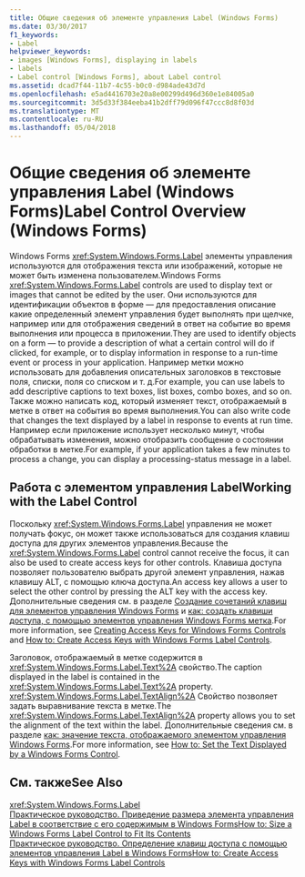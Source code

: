 ```yaml
---
title: Общие сведения об элементе управления Label (Windows Forms)
ms.date: 03/30/2017
f1_keywords:
- Label
helpviewer_keywords:
- images [Windows Forms], displaying in labels
- labels
- Label control [Windows Forms], about Label control
ms.assetid: dcad7f44-11b7-4c55-b0c0-d984ade43d7d
ms.openlocfilehash: e5ad4416703e20a8e00299d496d360e1e84005a0
ms.sourcegitcommit: 3d5d33f384eeba41b2dff79d096f47ccc8d8f03d
ms.translationtype: MT
ms.contentlocale: ru-RU
ms.lasthandoff: 05/04/2018
---
```

# <a name="label-control-overview-windows-forms"></a><span data-ttu-id="21dc9-102">Общие сведения об элементе управления Label (Windows Forms)</span><span class="sxs-lookup"><span data-stu-id="21dc9-102">Label Control Overview (Windows Forms)</span></span>
<span data-ttu-id="21dc9-103">Windows Forms <xref:System.Windows.Forms.Label> элементы управления используются для отображения текста или изображений, которые не может быть изменена пользователем.</span><span class="sxs-lookup"><span data-stu-id="21dc9-103">Windows Forms <xref:System.Windows.Forms.Label> controls are used to display text or images that cannot be edited by the user.</span></span> <span data-ttu-id="21dc9-104">Они используются для идентификации объектов в форме — для предоставления описание какие определенный элемент управления будет выполнять при щелчке, например или для отображения сведений в ответ на событие во время выполнения или процесса в приложении.</span><span class="sxs-lookup"><span data-stu-id="21dc9-104">They are used to identify objects on a form — to provide a description of what a certain control will do if clicked, for example, or to display information in response to a run-time event or process in your application.</span></span> <span data-ttu-id="21dc9-105">Например метки можно использовать для добавления описательных заголовков в текстовые поля, списки, поля со списком и т. д.</span><span class="sxs-lookup"><span data-stu-id="21dc9-105">For example, you can use labels to add descriptive captions to text boxes, list boxes, combo boxes, and so on.</span></span> <span data-ttu-id="21dc9-106">Также можно написать код, который изменяет текст, отображаемый в метке в ответ на события во время выполнения.</span><span class="sxs-lookup"><span data-stu-id="21dc9-106">You can also write code that changes the text displayed by a label in response to events at run time.</span></span> <span data-ttu-id="21dc9-107">Например если приложение использует несколько минут, чтобы обрабатывать изменения, можно отобразить сообщение о состоянии обработки в метке.</span><span class="sxs-lookup"><span data-stu-id="21dc9-107">For example, if your application takes a few minutes to process a change, you can display a processing-status message in a label.</span></span>  
  
## <a name="working-with-the-label-control"></a><span data-ttu-id="21dc9-108">Работа с элементом управления Label</span><span class="sxs-lookup"><span data-stu-id="21dc9-108">Working with the Label Control</span></span>  
 <span data-ttu-id="21dc9-109">Поскольку <xref:System.Windows.Forms.Label> управления не может получать фокус, он может также использоваться для создания клавиш доступа для других элементов управления.</span><span class="sxs-lookup"><span data-stu-id="21dc9-109">Because the <xref:System.Windows.Forms.Label> control cannot receive the focus, it can also be used to create access keys for other controls.</span></span> <span data-ttu-id="21dc9-110">Клавиша доступа позволяет пользователю выбрать другой элемент управления, нажав клавишу ALT, с помощью ключа доступа.</span><span class="sxs-lookup"><span data-stu-id="21dc9-110">An access key allows a user to select the other control by pressing the ALT key with the access key.</span></span> <span data-ttu-id="21dc9-111">Дополнительные сведения см. в разделе [Создание сочетаний клавиш для элементов управления Windows Forms](../../../../docs/framework/winforms/controls/how-to-create-access-keys-for-windows-forms-controls.md) и [как: создать клавиши доступа, с помощью элементов управления Windows Forms метка](../../../../docs/framework/winforms/controls/how-to-create-access-keys-with-windows-forms-label-controls.md).</span><span class="sxs-lookup"><span data-stu-id="21dc9-111">For more information, see [Creating Access Keys for Windows Forms Controls](../../../../docs/framework/winforms/controls/how-to-create-access-keys-for-windows-forms-controls.md) and [How to: Create Access Keys with Windows Forms Label Controls](../../../../docs/framework/winforms/controls/how-to-create-access-keys-with-windows-forms-label-controls.md).</span></span>  
  
 <span data-ttu-id="21dc9-112">Заголовок, отображаемый в метке содержится в <xref:System.Windows.Forms.Label.Text%2A> свойство.</span><span class="sxs-lookup"><span data-stu-id="21dc9-112">The caption displayed in the label is contained in the <xref:System.Windows.Forms.Label.Text%2A> property.</span></span> <span data-ttu-id="21dc9-113"><xref:System.Windows.Forms.Label.TextAlign%2A> Свойство позволяет задать выравнивание текста в метке.</span><span class="sxs-lookup"><span data-stu-id="21dc9-113">The <xref:System.Windows.Forms.Label.TextAlign%2A> property allows you to set the alignment of the text within the label.</span></span> <span data-ttu-id="21dc9-114">Дополнительные сведения см. в разделе [как: значение текста, отображаемого элементом управления Windows Forms](../../../../docs/framework/winforms/controls/how-to-set-the-text-displayed-by-a-windows-forms-control.md).</span><span class="sxs-lookup"><span data-stu-id="21dc9-114">For more information, see [How to: Set the Text Displayed by a Windows Forms Control](../../../../docs/framework/winforms/controls/how-to-set-the-text-displayed-by-a-windows-forms-control.md).</span></span>  
  
## <a name="see-also"></a><span data-ttu-id="21dc9-115">См. также</span><span class="sxs-lookup"><span data-stu-id="21dc9-115">See Also</span></span>  
 <xref:System.Windows.Forms.Label>  
 [<span data-ttu-id="21dc9-116">Практическое руководство. Приведение размера элемента управления Label в соответствие с его содержимым в Windows Forms</span><span class="sxs-lookup"><span data-stu-id="21dc9-116">How to: Size a Windows Forms Label Control to Fit Its Contents</span></span>](../../../../docs/framework/winforms/controls/how-to-size-a-windows-forms-label-control-to-fit-its-contents.md)  
 [<span data-ttu-id="21dc9-117">Практическое руководство. Определение клавиш доступа с помощью элементов управления Label в Windows Forms</span><span class="sxs-lookup"><span data-stu-id="21dc9-117">How to: Create Access Keys with Windows Forms Label Controls</span></span>](../../../../docs/framework/winforms/controls/how-to-create-access-keys-with-windows-forms-label-controls.md)
